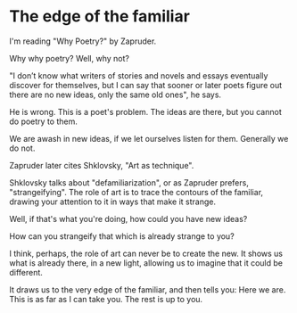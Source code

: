 # The edge of the familiar

I'm reading "Why Poetry?" by Zapruder.

Why why poetry? Well, why not?

"I don’t know what writers of stories and novels and essays eventually discover for themselves, but I can say that sooner or later poets figure out there are no new ideas, only the same old ones", he says.

He is wrong. This is a poet's problem. The ideas are there, but you cannot do poetry to them.

We are awash in new ideas, if we let ourselves listen for them. Generally we do not.

Zapruder later cites Shklovsky, "Art as technique".

Shklovsky talks about "defamiliarization", or as Zapruder prefers, "strangeifying". The role of art is to trace the contours of the familiar, drawing your attention to it in ways that make it strange.

Well, if that's what you're doing, how could you have new ideas?

How can you strangeify that which is already strange to you?

I think, perhaps, the role of art can never be to create the new.
It shows us what is already there, in a new light, allowing us to imagine that it could be different.

It draws us to the very edge of the familiar,
and then tells you: Here we are. This is as far as I can take you. The rest is up to you.
